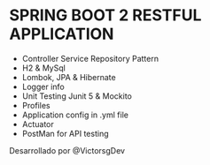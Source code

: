 # SPRING BOOT 2 RESTFUL APPLICATION
- Controller Service Repository Pattern
- H2 & MySql
- Lombok, JPA & Hibernate
- Logger info
- Unit Testing Junit 5 & Mockito
- Profiles
- Application config in .yml file
- Actuator
- PostMan for API testing

Desarrollado por @VictorsgDev


